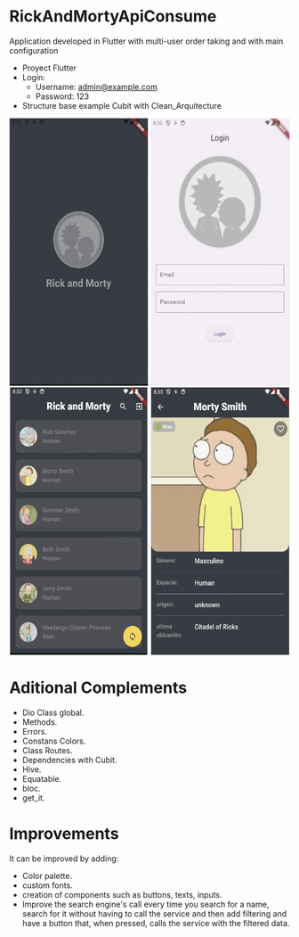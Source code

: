 # RickAndMortyApiConsume

Application developed in Flutter with multi-user order taking and with main configuration

- Proyect Flutter
- Login:
  * Username: admin@example.com
  * Password: 123
- Structure base example Cubit with Clean_Arquitecture

<div class="row">
  <img src="assets/splash.png" width="250" and height="480">
  <img src="assets/login.png" width="250" and height="480">
  <img src="assets/home.png" width="250" and height="480">
  <img src="assets/detail.png" width="250" and height="480">
</div>

# Aditional Complements

- Dio Class global.
- Methods.
- Errors.
- Constans Colors.
- Class Routes.
- Dependencies with Cubit.
- Hive.
- Equatable.
- bloc.
- get_it.

# Improvements

It can be improved by adding: 
- Color palette.
- custom fonts.
- creation of components such as buttons, texts, inputs.
- Improve the search engine's call every time you search for a name,
  search for it without having to call the service and then add filtering
  and have a button that, when pressed, calls the service with the filtered data.
